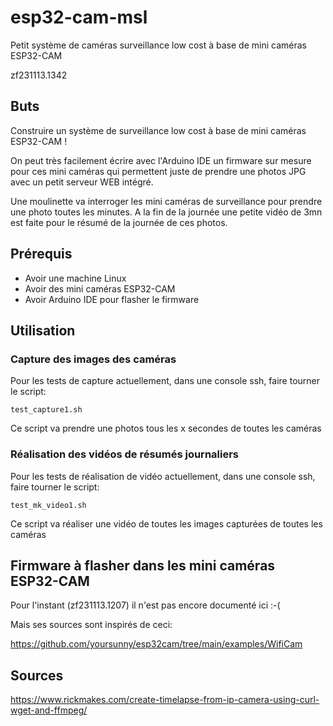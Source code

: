 # esp32-cam-msl
Petit système de caméras surveillance low cost à base de mini caméras ESP32-CAM

zf231113.1342

## Buts
Construire un système de surveillance low cost à base de mini caméras ESP32-CAM !

On peut très facilement écrire avec l'Arduino IDE un firmware sur mesure pour ces mini caméras qui permettent juste de prendre une photos JPG avec un petit serveur WEB intégré.

Une moulinette va interroger les mini caméras de surveillance pour prendre une photo toutes les minutes. A la fin de la journée une petite vidéo de 3mn est faite pour le résumé de la journée de ces photos.


## Prérequis
* Avoir une machine Linux
* Avoir des mini caméras ESP32-CAM
* Avoir Arduino IDE pour flasher le firmware


## Utilisation
### Capture des images des caméras
Pour les tests de capture actuellement, dans une console ssh, faire tourner le script:
```
test_capture1.sh
```
Ce script va prendre une photos tous les x secondes de toutes les caméras


### Réalisation des vidéos de résumés journaliers
Pour les tests de réalisation de vidéo actuellement, dans une console ssh, faire tourner le script:
```
test_mk_video1.sh
```
Ce script va réaliser une vidéo de toutes les images capturées de toutes les caméras



## Firmware à flasher dans les mini caméras ESP32-CAM
Pour l'instant (zf231113.1207) il n'est pas encore documenté ici :-(

Mais ses sources sont inspirés de ceci:

https://github.com/yoursunny/esp32cam/tree/main/examples/WifiCam



## Sources
https://www.rickmakes.com/create-timelapse-from-ip-camera-using-curl-wget-and-ffmpeg/


